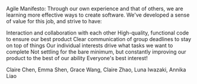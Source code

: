Agile Manifesto:
Through our own experience and that of others, we are learning more effective ways to create software. We've developed a sense of value for this job, and strive to have:

Interaction and collaboration with each other
High-quality, functional code to ensure our best product
Clear communication of group deadlines to stay on top of things
Our individual interests drive what tasks we want to complete 
Not settling for the bare minimum, but constantly improving our product to the best of our ability 
Everyone's best interest!

Claire Chen, Emma Shen, Grace Wang, Claire Zhao, Luna Iwazaki, Annika Liao
